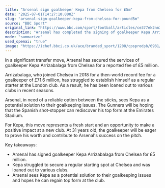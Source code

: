 ```yaml
---
title: "Arsenal sign goalkeeper Kepa from Chelsea for £5m"
date: "2025-07-01T14:27:10.000Z"
slug: "arsenal-sign-goalkeeper-kepa-from-chelsea-for-pound5m"
source: "BBC Sport"
original_link: "https://www.bbc.com/sport/football/articles/ce377ek2nn3o"
description: "Arsenal has completed the signing of goalkeeper Kepa Arrizabalaga from Chelsea for £5 million, after the Spanish shot-stopper struggled to establish himself as a regular starter at his former club. The Gunners are hopeful that Kepa can address their goalkeeping concerns and rediscover his top form at the Emirates Stadium. At 31 years old, Kepa sees this move as a fresh start and an opportunity to prove his worth and contribute to Arsenal's success on the pitch."
mode: "summarize"
used_openai: "true"
image: "https://ichef.bbci.co.uk/ace/branded_sport/1200/cpsprodpb/6931/live/c1cfe590-5682-11f0-95fc-edf89039c20a.jpg"
---
```


In a significant transfer move, Arsenal has secured the services of goalkeeper Kepa Arrizabalaga from Chelsea for a reported fee of £5 million. 

Arrizabalaga, who joined Chelsea in 2018 for a then-world record fee for a goalkeeper of £71.6 million, has struggled to establish himself as a regular starter at the London club. As a result, he has been loaned out to various clubs in recent seasons.

Arsenal, in need of a reliable option between the sticks, sees Kepa as a potential solution to their goalkeeping issues. The Gunners will be hoping that the Spanish shot-stopper can rediscover his top form at the Emirates Stadium.

For Kepa, this move represents a fresh start and an opportunity to make a positive impact at a new club. At 31 years old, the goalkeeper will be eager to prove his worth and contribute to Arsenal's success on the pitch.

Key takeaways:
- Arsenal has signed goalkeeper Kepa Arrizabalaga from Chelsea for £5 million.
- Kepa struggled to secure a regular starting spot at Chelsea and was loaned out to various clubs.
- Arsenal sees Kepa as a potential solution to their goalkeeping issues and hopes he can regain top form at the club.